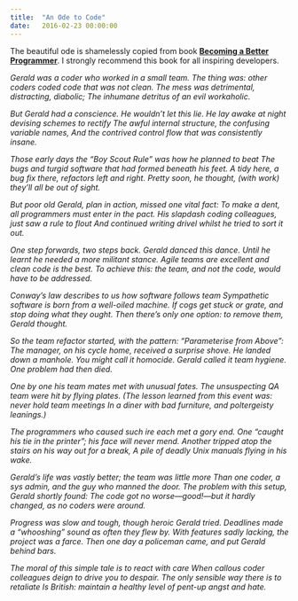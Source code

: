 ```yaml
---
title:  "An Ode to Code"
date:   2016-02-23 00:00:00
---
```


The beautiful ode is shamelessly copied from book [**Becoming a Better Programmer**](http://www.amazon.in/Becoming-Better-Programmer-Pete-Goodliffe/dp/1491905530). I strongly recommend this book for all inspiring developers.

*Gerald was a coder who worked in a small team.
The thing was: other coders coded code that was not clean.
The mess was detrimental, distracting, diabolic;
The inhumane detritus of an evil workaholic.*

*But Gerald had a conscience. He wouldn’t let this lie.
He lay awake at night devising schemes to rectify
The awful internal structure, the confusing variable names,
And the contrived control flow that was consistently insane.*


*Those early days the “Boy Scout Rule” was how he planned to beat
The bugs and turgid software that had formed beneath his feet.
A tidy here, a bug fix there, refactors left and right.
Pretty soon, he thought, (with work) they’ll all be out of sight.*


*But poor old Gerald, plan in action, missed one vital fact:
To make a dent, all programmers must enter in the pact.
His slapdash coding colleagues, just saw a rule to flout
And continued writing drivel whilst he tried to sort it out.*


*One step forwards, two steps back. Gerald danced this dance.
Until he learnt he needed a more militant stance.
Agile teams are excellent and clean code is the best.
To achieve this: the team, and not the code, would have to be addressed.*


*Conway’s law describes to us how software follows team
Sympathetic software is born from a well-oiled machine.
If cogs get stuck or grate, and stop doing what they ought.
Then there’s only one option: to remove them, Gerald thought.*


*So the team refactor started, with the pattern: “Parameterise from Above”:
The manager, on his cycle home, received a surprise shove.
He landed down a manhole. You might call it homocide.
Gerald called it team hygiene. One problem had then died.*


*One by one his team mates met with unusual fates.
The unsuspecting QA team were hit by flying plates.
(The lesson learned from this event was: never hold team meetings
In a diner with bad furniture, and poltergeisty leanings.)*


*The programmers who caused such ire each met a gory end.
One “caught his tie in the printer”; his face will never mend.
Another tripped atop the stairs on his way out for a break,
A pile of deadly Unix manuals flying in his wake.*

*Gerald’s life was vastly better; the team was little more
Than one coder, a sys admin, and the guy who manned the door.
The problem with this setup, Gerald shortly found:
The code got no worse—good!—but it hardly changed, as no coders were around.*


*Progress was slow and tough, though heroic Gerald tried.
Deadlines made a “whooshing” sound as often they flew by.
With features sadly lacking, the project was a farce.
Then one day a policeman came, and put Gerald behind bars.*


*The moral of this simple tale is to react with care
When callous coder colleagues deign to drive you to despair.
The only sensible way there is to retaliate
Is British: maintain a healthy level of pent-up angst and hate.*
